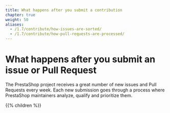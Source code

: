 ```yaml
---
title: What happens after you submit a contribution
chapter: true
weight: 50
aliases:
  - /1.7/contribute/how-issues-are-sorted/
  - /1.7/contribute/how-pull-requests-are-processed/
---
```


# What happens after you submit an issue or Pull Request

The PrestaShop project receives a great number of new issues and Pull Requests every week. Each new submission goes through a process where PrestaShop maintainers analyze, qualify and prioritize them.

{{% children %}}
